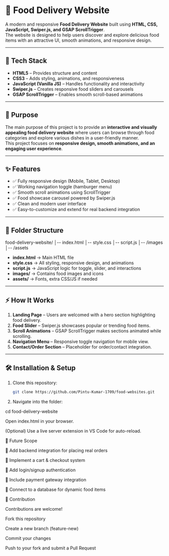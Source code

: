 # 🍔 Food Delivery Website

A modern and responsive **Food Delivery Website** built using **HTML, CSS, JavaScript, Swiper.js, and GSAP ScrollTrigger**.  
The website is designed to help users discover and explore delicious food items with an attractive UI, smooth animations, and responsive design.  

---

## 🚀 Tech Stack
- **HTML5** – Provides structure and content  
- **CSS3** – Adds styling, animations, and responsiveness  
- **JavaScript (Vanilla JS)** – Handles functionality and interactivity  
- **Swiper.js** – Creates responsive food sliders and carousels  
- **GSAP ScrollTrigger** – Enables smooth scroll-based animations  

---

## 🎯 Purpose
The main purpose of this project is to provide an **interactive and visually appealing food delivery website** where users can browse through food categories and explore various dishes in a user-friendly manner.  
This project focuses on **responsive design, smooth animations, and an engaging user experience**.  

---

## ✨ Features
- ✅ Fully responsive design (Mobile, Tablet, Desktop)  
- ✅ Working navigation toggle (hamburger menu)  
- ✅ Smooth scroll animations using ScrollTrigger  
- ✅ Food showcase carousel powered by Swiper.js  
- ✅ Clean and modern user interface  
- ✅ Easy-to-customize and extend for real backend integration  

---

## 📂 Folder Structure
food-delivery-website/
│-- index.html
│-- style.css
│-- script.js
│-- /images
│-- /assets



- **index.html** → Main HTML file  
- **style.css** → All styling, responsive design, and animations  
- **script.js** → JavaScript logic for toggle, slider, and interactions  
- **images/** → Contains food images and icons  
- **assets/** → Fonts, extra CSS/JS if needed  

---

## ⚡ How It Works
1. **Landing Page** – Users are welcomed with a hero section highlighting food delivery.  
2. **Food Slider** – Swiper.js showcases popular or trending food items.  
3. **Scroll Animations** – GSAP ScrollTrigger makes sections animated while scrolling.  
4. **Navigation Menu** – Responsive toggle navigation for mobile view.  
5. **Contact/Order Section** – Placeholder for order/contact integration.  

---

## 🛠️ Installation & Setup
1. Clone this repository:
   ```bash
   git clone https://github.com/Pintu-Kumar-1709/food-websites.git

2. Navigate into the folder:

cd food-delivery-website


Open index.html in your browser.

(Optional) Use a live server extension in VS Code for auto-reload.

🚀 Future Scope

🔹 Add backend integration for placing real orders

🔹 Implement a cart & checkout system

🔹 Add login/signup authentication

🔹 Include payment gateway integration

🔹 Connect to a database for dynamic food items


🤝  Contribution 

Contributions are welcome!

Fork this repository

Create a new branch (feature-new)

Commit your changes

Push to your fork and submit a Pull Request
